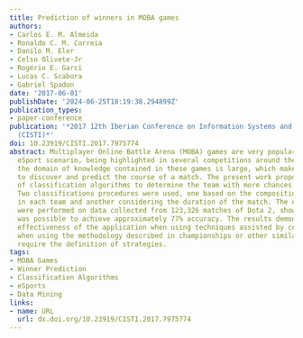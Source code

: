 ```yaml
---
title: Prediction of winners in MOBA games
authors:
- Carlos E. M. Almeida
- Ronaldo C. M. Correia
- Danilo M. Eler
- Celso Olivete-Jr
- Rogério E. Garci
- Lucas C. Scabora
- Gabriel Spadon
date: '2017-06-01'
publishDate: '2024-06-25T18:19:38.294899Z'
publication_types:
- paper-conference
publication: '*2017 12th Iberian Conference on Information Systems and Technologies
  (CISTI)*'
doi: 10.23919/CISTI.2017.7975774
abstract: Multiplayer Online Battle Arena (MOBA) games are very popular in the current
  eSport scenario, being highlighted in several competitions around the world. However,
  the domain of knowledge contained in these games is large, which makes it difficult
  to discover and predict the course of a match. The present work proposes the application
  of classification algorithms to determine the team with more chances to win a match.
  Two classifications procedures were used, one based on the composition of heroes
  in each team and another considering the duration of the match. The experiments
  were performed on data collected from 123,326 matches of Dota 2, showing that it
  was possible to achieve approximately 77% accuracy. The results demonstrate the
  effectiveness of the application when using techniques assisted by computers, and
  when using the methodology described in championships or other similar games that
  require the definition of strategies.
tags:
- MOBA Games
- Winner Prediction
- Classification Algorithms
- eSports
- Data Mining
links:
- name: URL
  url: dx.doi.org/10.23919/CISTI.2017.7975774
---
```

